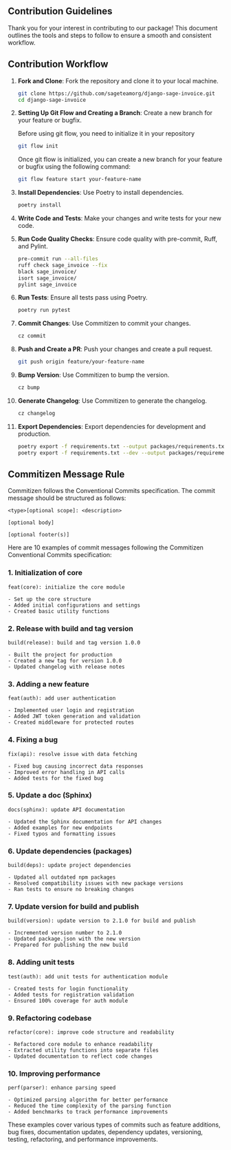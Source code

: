 ## Contribution Guidelines

Thank you for your interest in contributing to our package! This document outlines the tools and steps to follow to ensure a smooth and consistent workflow.

## Contribution Workflow

1. **Fork and Clone**: Fork the repository and clone it to your local machine.
    ```bash
    git clone https://github.com/sageteamorg/django-sage-invoice.git
    cd django-sage-invoice
    ```

2. **Setting Up Git Flow and Creating a Branch**: Create a new branch for your feature or bugfix.

    Before using git flow, you need to initialize it in your repository
    ```bash
    git flow init
    ```
    Once git flow is initialized, you can create a new branch for your feature or bugfix using the following command:
    ```bash
    git flow feature start your-feature-name
    ```
4. **Install Dependencies**: Use Poetry to install dependencies.
    ```bash
    poetry install
    ```

5. **Write Code and Tests**: Make your changes and write tests for your new code.

6. **Run Code Quality Checks**: Ensure code quality with pre-commit, Ruff, and Pylint.
    ```bash
    pre-commit run --all-files
    ruff check sage_invoice --fix
    black sage_invoice/
    isort sage_invoice/
    pylint sage_invoice
    ```

7. **Run Tests**: Ensure all tests pass using Poetry.
    ```bash
    poetry run pytest
    ```

8. **Commit Changes**: Use Commitizen to commit your changes.
    ```bash
    cz commit
    ```

9. **Push and Create a PR**: Push your changes and create a pull request.
    ```bash
    git push origin feature/your-feature-name
    ```

10. **Bump Version**: Use Commitizen to bump the version.
    ```bash
    cz bump
    ```

11. **Generate Changelog**: Use Commitizen to generate the changelog.
    ```bash
    cz changelog
    ```

12. **Export Dependencies**: Export dependencies for development and production.
    ```bash
    poetry export -f requirements.txt --output packages/requirements.txt --without-hashes
    poetry export -f requirements.txt --dev --output packages/requirements-dev.txt --without-hashes
    ```

## Commitizen Message Rule

Commitizen follows the Conventional Commits specification. The commit message should be structured as follows:

```
<type>[optional scope]: <description>

[optional body]

[optional footer(s)]
```

Here are 10 examples of commit messages following the Commitizen Conventional Commits specification:

### 1. Initialization of core
```
feat(core): initialize the core module

- Set up the core structure
- Added initial configurations and settings
- Created basic utility functions
```

### 2. Release with build and tag version
```
build(release): build and tag version 1.0.0

- Built the project for production
- Created a new tag for version 1.0.0
- Updated changelog with release notes
```

### 3. Adding a new feature
```
feat(auth): add user authentication

- Implemented user login and registration
- Added JWT token generation and validation
- Created middleware for protected routes
```

### 4. Fixing a bug
```
fix(api): resolve issue with data fetching

- Fixed bug causing incorrect data responses
- Improved error handling in API calls
- Added tests for the fixed bug
```

### 5. Update a doc (Sphinx)
```
docs(sphinx): update API documentation

- Updated the Sphinx documentation for API changes
- Added examples for new endpoints
- Fixed typos and formatting issues
```

### 6. Update dependencies (packages)
```
build(deps): update project dependencies

- Updated all outdated npm packages
- Resolved compatibility issues with new package versions
- Ran tests to ensure no breaking changes
```

### 7. Update version for build and publish
```
build(version): update version to 2.1.0 for build and publish

- Incremented version number to 2.1.0
- Updated package.json with the new version
- Prepared for publishing the new build
```

### 8. Adding unit tests
```
test(auth): add unit tests for authentication module

- Created tests for login functionality
- Added tests for registration validation
- Ensured 100% coverage for auth module
```

### 9. Refactoring codebase
```
refactor(core): improve code structure and readability

- Refactored core module to enhance readability
- Extracted utility functions into separate files
- Updated documentation to reflect code changes
```

### 10. Improving performance
```
perf(parser): enhance parsing speed

- Optimized parsing algorithm for better performance
- Reduced the time complexity of the parsing function
- Added benchmarks to track performance improvements
```

These examples cover various types of commits such as feature additions, bug fixes, documentation updates, dependency updates, versioning, testing, refactoring, and performance improvements.

